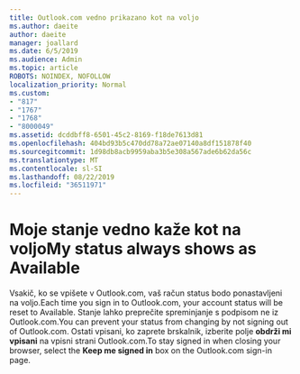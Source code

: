 ```yaml
---
title: Outlook.com vedno prikazano kot na voljo
ms.author: daeite
author: daeite
manager: joallard
ms.date: 6/5/2019
ms.audience: Admin
ms.topic: article
ROBOTS: NOINDEX, NOFOLLOW
localization_priority: Normal
ms.custom:
- "817"
- "1767"
- "1768"
- "8000049"
ms.assetid: dcddbff8-6501-45c2-8169-f18de7613d81
ms.openlocfilehash: 404bd93b5c470dd78a72ae07140a8df151878f40
ms.sourcegitcommit: 1d98db8acb9959aba3b5e308a567ade6b62da56c
ms.translationtype: MT
ms.contentlocale: sl-SI
ms.lasthandoff: 08/22/2019
ms.locfileid: "36511971"
---
```

# <a name="my-status-always-shows-as-available"></a><span data-ttu-id="02c0b-102">Moje stanje vedno kaže kot na voljo</span><span class="sxs-lookup"><span data-stu-id="02c0b-102">My status always shows as Available</span></span>

<span data-ttu-id="02c0b-103">Vsakič, ko se vpišete v Outlook.com, vaš račun status bodo ponastavljeni na voljo.</span><span class="sxs-lookup"><span data-stu-id="02c0b-103">Each time you sign in to Outlook.com, your account status will be reset to Available.</span></span> <span data-ttu-id="02c0b-104">Stanje lahko preprečite spreminjanje s podpisom ne iz Outlook.com.</span><span class="sxs-lookup"><span data-stu-id="02c0b-104">You can prevent your status from changing by not signing out of Outlook.com.</span></span> <span data-ttu-id="02c0b-105">Ostati vpisani, ko zaprete brskalnik, izberite polje **obdrži mi vpisani** na vpisni strani Outlook.com.</span><span class="sxs-lookup"><span data-stu-id="02c0b-105">To stay signed in when closing your browser, select the **Keep me signed in** box on the Outlook.com sign-in page.</span></span>
